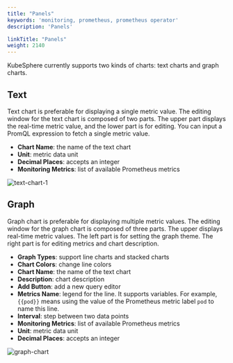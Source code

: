 ```yaml
---
title: "Panels"
keywords: 'monitoring, prometheus, prometheus operator'
description: 'Panels'

linkTitle: "Panels"
weight: 2140
---
```


KubeSphere currently supports two kinds of charts: text charts and graph charts.

## Text

Text chart is preferable for displaying a single metric value. The editing window for the text chart is composed of two parts. The upper part displays the real-time metric value, and the lower part is for editing. You can input a PromQL expression to fetch a single metric value.

- **Chart Name**: the name of the text chart
- **Unit**: metric data unit
- **Decimal Places**: accepts an integer
- **Monitoring Metrics**: list of available Prometheus metrics

![text-chart-1](/images/docs/project-user-guide/custom-application-monitoring/text-chart-1.PNG)

## Graph

Graph chart is preferable for displaying multiple metric values. The editing window for the graph chart is composed of three parts. The upper displays real-time metric values. The left part is for setting the graph theme. The right part is for editing metrics and chart description.

- **Graph Types**: support line charts and stacked charts
- **Chart Colors**: change line colors
- **Chart Name**: the name of the text chart
- **Description**: chart description
- **Add Button**: add a new query editor
- **Metrics Name**: legend for the line. It supports variables. For example, `{{pod}}` means using the value of the Prometheus metric label `pod` to name this line.
- **Interval**: step between two data points
- **Monitoring Metrics**: list of available Prometheus metrics
- **Unit**: metric data unit
- **Decimal Places**: accepts an integer

![graph-chart](/images/docs/project-user-guide/custom-application-monitoring/graph-chart.PNG)